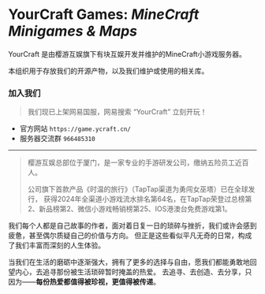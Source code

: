 # **YourCraft Games**: _MineCraft Minigames & Maps_

YourCraft 是由樱游互娱旗下有块互娱开发并维护的MineCraft小游戏服务器。

本组织用于存放我们的开源产物，以及我们维护或使用的相关库。

### 加入我们

> 我们现已上架网易国服，网易搜索 “YourCraft” 立刻开玩！

- 官方网站 `https://game.ycraft.cn/`
- 服务器交流群 `966485310 `

___

> 樱游互娱总部位于厦门，是一家专业的手游研发公司，缴纳五险员工近百人。
> 
> 公司旗下首款产品《时温的旅行》（TapTap渠道为勇闯女巫塔）已在全球发行，
> 获得2024年全渠道小游戏流水排名第64名，在TapTap荣登过总榜第2、新品榜第2、微信小游戏畅销榜第25、IOS港澳台免费游戏第1。

我们每个人都是自己故事的作者，面对着日复一日的琐碎与挫折，我们或许会感到疲惫，甚至偶尔质疑自己的价值与方向。
但正是这些看似平凡无奇的日常，构成了我们丰富而深刻的人生体验。

当我们在生活的磨砺中逐渐强大，拥有了更多的选择与自由，愿我们都能勇敢地回望内心，去追寻那份被生活琐碎暂时掩盖的热爱。
去追寻、去创造、去分享，只因为——**每份热爱都值得被珍视，更值得被传递**。

